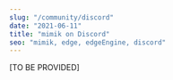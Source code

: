 ```yaml
---
slug: "/community/discord"
date: "2021-06-11"
title: "mimik on Discord"
seo: "mimik, edge, edgeEngine, discord"
---
```


[TO BE PROVIDED]
